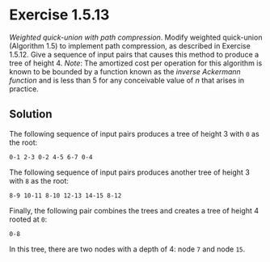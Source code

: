 # Exercise 1.5.13

*Weighted quick-union with path compression*. Modify weighted quick-union (Algorithm 1.5)
to implement path compression, as described in Exercise 1.5.12. Give a sequence of input
pairs that causes this method to produce a tree of height 4. *Note*: The amortized cost
per operation for this algorithm is known to be bounded by a function known as the
*inverse Ackermann function* and is less than 5 for any conceivable value of *n* that
arises in practice.

## Solution

The following sequence of input pairs produces a tree of height 3 with `0` as the root:

```text
0-1 2-3 0-2 4-5 6-7 0-4
```

The following sequence of input pairs produces another tree of height 3 with `8` as the root:

```text
8-9 10-11 8-10 12-13 14-15 8-12
```

Finally, the following pair combines the trees and creates a tree of height 4 rooted at `0`:

```text
0-8
```

In this tree, there are two nodes with a depth of 4: node `7` and node `15`.